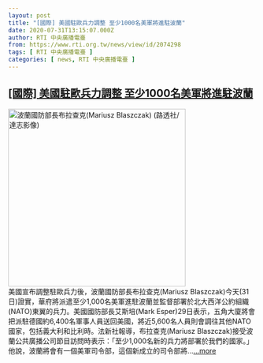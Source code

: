 ```yaml
---
layout: post
title: "[國際] 美國駐歐兵力調整 至少1000名美軍將進駐波蘭"
date: 2020-07-31T13:15:07.000Z
author: RTI 中央廣播電臺
from: https://www.rti.org.tw/news/view/id/2074298
tags: [ RTI 中央廣播電臺 ]
categories: [ news, RTI 中央廣播電臺 ]
---
```

<!--1596201307000-->
[[國際] 美國駐歐兵力調整 至少1000名美軍將進駐波蘭](https://www.rti.org.tw/news/view/id/2074298)
------

<div>
<img src="https://static.rti.org.tw/assets/thumbnails/2019/02/11/7614694fbdc221ef5ff791f895be832e.jpg" width="360" alt="波蘭國防部長布拉查克(Mariusz Blaszczak) (路透社/達志影像)" title="波蘭國防部長布拉查克(Mariusz Blaszczak) (路透社/達志影像)"><br>美國宣布調整駐歐兵力後，波蘭國防部長布拉查克(Mariusz Blaszczak)今天(31日)證實，華府將派遣至少1,000名美軍進駐波蘭並監督部署於北大西洋公約組織(NATO)東翼的兵力。美國國防部長艾斯培(Mark Esper)29日表示，五角大廈將會把派駐德國約6,400名軍事人員送回美國，將近5,600名人員則會調往其他NATO國家，包括義大利和比利時。法新社報導，布拉查克(Mariusz Blaszczak)接受波蘭公共廣播公司節目訪問時表示：「至少1,000名新的兵力將部署於我們的國家。」他說，波蘭將會有一個美軍司令部，這個新成立的司令部將...<a target="_blank" href="https://www.rti.org.tw/news/view/id/2074298">...more</a>
</div>
